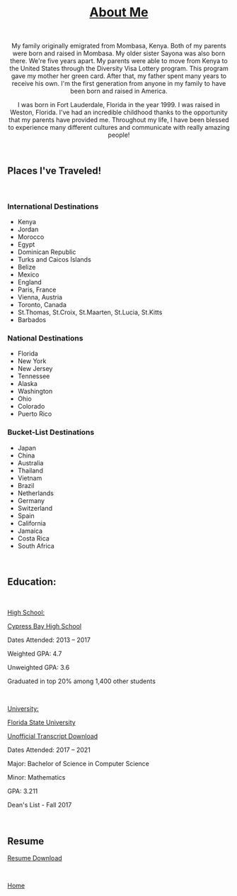 <h1 style="text-align: center;"><span><u>About Me</u></span></h1>
<p>&nbsp;</p>
<p style="text-align: center;">My family originally emigrated from Mombasa, Kenya. Both of my parents were born and raised in Mombasa. My older sister Sayona was also born there. We're five years apart. My parents were able to move from Kenya to the United States through the Diversity Visa Lottery program. This program gave my mother her green card. After that, my father spent many years to receive his own. I'm the first generation from anyone in my family to have been born and raised in America. </p>
<p style="text-align: center;">I was born in Fort Lauderdale, Florida in the year 1999. I was raised in Weston, Florida. I've had an incredible childhood thanks to the opportunity that my parents have provided me. Throughout my life, I have been blessed to experience many different cultures and communicate with really amazing people!</p>

<p>&nbsp;</p>
<h2><strong>Places I've Traveled!</strong> </h2>
<p>&nbsp;</p>

<h3>International Destinations</h3>

  * Kenya
  * Jordan
  * Morocco
  * Egypt
  * Dominican Republic
  * Turks and Caicos Islands
  * Belize
  * Mexico
  * England
  * Paris, France
  * Vienna, Austria
  * Toronto, Canada
  * St.Thomas, St.Croix, St.Maarten, St.Lucia, St.Kitts
  * Barbados

<h3>National Destinations</h3>

  * Florida
  * New York
  * New Jersey
  * Tennessee
  * Alaska
  * Washington
  * Ohio
  * Colorado
  * Puerto Rico

<h3>Bucket-List Destinations</h3>

  * Japan
  * China
  * Australia
  * Thailand
  * Vietnam
  * Brazil
  * Netherlands
  * Germany
  * Switzerland
  * Spain
  * California
  * Jamaica
  * Costa Rica
  * South Africa

<p>&nbsp;</p>
<h2><strong>Education: </strong></h2>
<p>&nbsp;</p>

<p><span style="text-decoration: underline;">High School:</span></p>

[Cypress Bay High School](https://www.browardschools.com/cypressbay)
<div class="pv-entity__summary-info pv-entity__summary-info--background-section">
<p class="pv-entity__dates t-14 t-black--light t-normal"><span class="visually-hidden">Dates Attended: 2</span><time>013</time>&nbsp;&ndash;&nbsp;<time>2017</time></p>
</div>
<div id="ember132" class="pv-entity__extra-details t-14 t-black--light ember-view">
<p class="pv-entity__description t-14 t-normal mt4">Weighted GPA: 4.7</p>
<p class="pv-entity__description t-14 t-normal mt4">Unweighted GPA: 3.6</p>
<p class="pv-entity__description t-14 t-normal mt4">Graduated in top 20% among 1,400 other students</p>
<p class="pv-entity__description t-14 t-normal mt4">&nbsp;</p>
<p class="pv-entity__description t-14 t-normal mt4"><span style="text-decoration: underline;">University:</span></p>
</div>

[Florida State University](https://www.fsu.edu/)

[Unofficial Transcript Download](images/TSRPT.pdf)
<p class="pv-entity__dates t-14 t-black--light t-normal"><span class="visually-hidden">Dates Attended: 2</span><time>017</time>&nbsp;&ndash;&nbsp;<time>2021</time></p>
<p>Major: Bachelor of Science in Computer Science</p>
<p>Minor: Mathematics</p>
<p>GPA: 3.211</p>
<p>Dean's List - Fall 2017</p>
<p>&nbsp;</p>
<h2><strong>Resume</strong></h2>

[Resume Download](images/resume3.pdf)

<p>&nbsp;</p>

[Home](index)